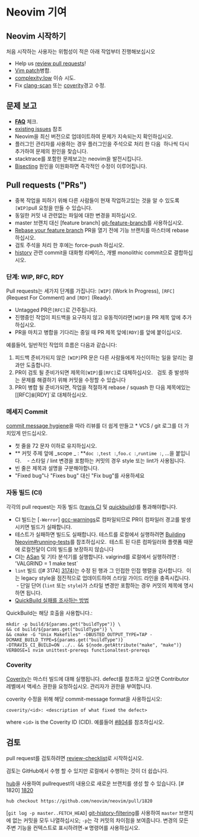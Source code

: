 # Neovim 기여

Neovim 시작하기
---------------


처음 시작하는 사용자는 위험성이 적은 아래 작업부터 진행해보십시오

- Help us [review pull requests](#reviewing)!
- [Vim patch]병합.
- [complexity:low] 이슈 시도.
- Fix [clang-scan] 또는 [coverity](#coverity)경고 수정.

문제 보고
------------------

- [**FAQ**][wiki-faq] 체크.
- [existing issues][github-issues] 참조
- Neovim을 최신 버전으로 업데이트하여 문제가 지속되는지 확인하십시오.
- 플러그인 관리자를 사용하는 경우 플러그인을 주석으로 처리 한 다음 
  하나씩 다시 추가하여 문제의 원인을 찾습니다.
- stacktrace를 포함한 문제보고는 neovim을 발전시킵니다.
- [Bisecting][git-bisect] 원인을 이원화하면 즉각적인 수정이 이루어집니다.

Pull requests ("PRs")
---------------------

- 중복 작업을 피하기 위해 다른 사람들이 현재 작업하고있는 것을 알 수 있도록`[WIP]`pull 요청을 만들 수 있습니다.
- 동일한 커밋 내 관련없는 파일에 대한 변경을 피하십시오.
- master 브랜치 대신 [feature branch] [git-feature-branch]를 사용하십시오.
- [Rebase your feature branch][git-rebasing] PR을 열기 전에 기능 브랜치를 마스터에 rebase 하십시오.
- 검토 주석을 처리 한 후에는 force-push 하십시오.
- [history][git-history-rewriting] 관련 commit을 대화형 리베이스, 개별 monolithic commit으로 결합하십시오.

### 단계: WIP, RFC, RDY

Pull requests는 세가지 단계를 가집니다: `[WIP]` (Work In Progress), `[RFC]` (Request
For Comment) and `[RDY]` (Ready).

- Untagged PR은`[RFC]`로 간주됩니다.
- 진행중인 작업이 피드백을 요구하지 않고 유동적이라면`[WIP]`을 PR 제목 앞에 추가하십시오.
- PR을 마치고 병합을 기다리는 중일 때 PR 제목 앞에`[RDY]`를 앞에 붙이십시오.

예를들어, 일반적인 작업의 흐름은 다음과 같습니다:

1. 피드백 준비가되지 않은 `[WIP]`PR 문은 다른 사람들에게 자신이하는 일을 알리는 결과만 도출합니다.
2. PR이 검토 될 준비가되면 제목의`[WIP]`를`[RFC]`로 대체하십시오. 
   검토 중 발생하는 문제를 해결하기 위해 커밋을 수정할 수 있습니다
3. PR이 병합 될 준비가되면, 작업을 적절하게 rebase / squash 한 다음 제목에있는 [[RFC]`를`[RDY]`로 대체하십시오.

### 메세지 Commit

[commit message hygiene][hygiene]을 따라 리뷰를 더 쉽게 만들고 * VCS / git 로그를 더 가치있게 만드십시오.

- 첫 줄을 72 문자 이하로 유지하십시오.
- ** 커밋 주제 앞에 _scope _ : **`doc :`,`test :`,`foo.c :`,`runtime :`, ...을 붙입니다.
    - 스타일 / lint 변경을 포함하는 커밋의 경우 style 또는 lint가 사용됩니다.
- 빈 줄은 제목과 설명을 구분해야합니다.
- "Fixed bug"나 "Fixes bug" 대신 "Fix bug"를 사용하세요

### 자동 빌드 (CI)

각각의 pull request는 자동 빌드 ([travis CI] 및 [quickbuild])를 통과해야합니다.

- CI 빌드는 [`-Werror`] [gcc-warnings]로 컴파일되므로 PR이 컴파일러 경고를 발생 시키면 빌드가 실패합니다.
- 테스트가 실패하면 빌드도 실패합니다.
  테스트를 로컬에서 실행하려면 [Building Neovim#running-tests][wiki-run-tests]를 참조하십시오.
  테스트 된 다른 컴파일러와 플랫폼 때문에 로컬전달이 CI의 빌드를 보장하지 않습니다
- CI는 [ASan] 및 기타 분석기를 실행합니다. valgrind를 로컬에서 실행하려면 : 'VALGRIND = 1 make test`
- `lint` 빌드 ([# 3174] [3174])는 수정 된 행과 그 인접한 인접 행렬을 검사합니다.
  이는 legacy style을 점진적으로 업데이트하여 스타일 가이드 라인을 충족시킵니다.
    - 단일 단어 (`lint` 또는 `style`)가 스타일 변경만 포함하는 경우 커밋의 제목에 명시하면 됩니다.
- [QuickBuild 실패를 조사하는 방법](https://github.com/neovim/neovim/pull/4718#issuecomment-217631350)

QuickBuild는 해당 호출을 사용합니다.:

    mkdir -p build/${params.get("buildType")} \
    && cd build/${params.get("buildType")} \
    && cmake -G "Unix Makefiles" -DBUSTED_OUTPUT_TYPE=TAP -DCMAKE_BUILD_TYPE=${params.get("buildType")}
    -DTRAVIS_CI_BUILD=ON ../.. && ${node.getAttribute("make", "make")}
    VERBOSE=1 nvim unittest-prereqs functionaltest-prereqs


### Coverity

[Coverity](https://scan.coverity.com/projects/neovim-neovim)는 마스터 빌드에 대해 실행됩니다.
 defect를 참조하고 싶으면 Contributor 레벨에서 액세스 권한을 요청하십시오.
 관리자가 권한을 부여합니다.

coverity 수정을 위해 해당 commit-message format을 사용하십시오:

    coverity/<id>: <description of what fixed the defect>

where `<id>` is the Coverity ID (CID). 예를들어 [#804](https://github.com/neovim/neovim/pull/804)를 참조하십시오.

검토
---------

pull request를 검토하려면 [review-checklist]로 시작하십시오.

검토는 GitHub에서 수행 할 수 있지만 로컬에서 수행하는 것이 더 쉽습니다.

[hub]을 사용하여 pullrequest의 내용으로 새로운 브랜치를 생성 할 수 있습니다. [# 1820] [1820] 

    hub checkout https://github.com/neovim/neovim/pull/1820

[`git log -p master..FETCH_HEAD`] [git-history-filtering]를 사용하여 
`master` 브랜치에 없는 커밋을 모두 나열하십시오; 
`-p`는 각 커밋의 차이점을 보여줍니다.
변경의 모든 주변 기능을 컨텍스트로 표시하려면`-W` 명령어를 사용하십시오.

[gcc-warnings]: https://gcc.gnu.org/onlinedocs/gcc/Warning-Options.html
[git-bisect]: http://git-scm.com/book/tr/v2/Git-Tools-Debugging-with-Git
[git-feature-branch]: https://www.atlassian.com/git/tutorials/comparing-workflows
[git-history-filtering]: https://www.atlassian.com/git/tutorials/git-log/filtering-the-commit-history
[git-history-rewriting]: http://git-scm.com/book/en/v2/Git-Tools-Rewriting-History
[git-rebasing]: http://git-scm.com/book/en/v2/Git-Branching-Rebasing
[github-issues]: https://github.com/neovim/neovim/issues
[1820]: https://github.com/neovim/neovim/pull/1820
[hub]: https://hub.github.com/
[hygiene]: http://tbaggery.com/2008/04/19/a-note-about-git-commit-messages.html
[style-guide]: http://neovim.io/develop/style-guide.xml
[ASan]: http://clang.llvm.org/docs/AddressSanitizer.html
[wiki-run-tests]: https://github.com/neovim/neovim/wiki/Building-Neovim#running-tests
[wiki-faq]: https://github.com/neovim/neovim/wiki/FAQ
[review-checklist]: https://github.com/neovim/neovim/wiki/Code-review-checklist
[3174]: https://github.com/neovim/neovim/issues/3174
[travis CI]: https://travis-ci.org/neovim/neovim
[quickbuild]: http://neovim-qb.szakmeister.net/dashboard
[Vim patch]: https://github.com/neovim/neovim/wiki/Merging-patches-from-upstream-Vim
[clang-scan]: https://neovim.io/doc/reports/clang/
[complexity:low]: https://github.com/neovim/neovim/issues?q=is%3Aopen+is%3Aissue+label%3Acomplexity%3Alow
